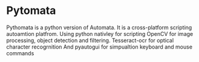 # Pytomata
Pythomata is a python version of Automata.
It is a cross-platform scripting autoamtion platfrom.
Using python nativley for scripting
OpenCV for image processing, object detection and filtering.
Tesseract-ocr for optical character recogrnition
And pyautogui for simpualtion keyboard and mouse commands
